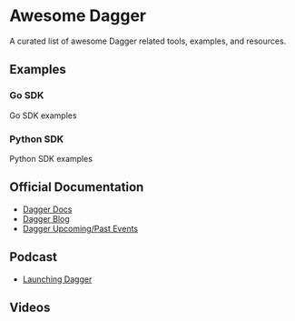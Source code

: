 # Awesome Dagger

A curated list of awesome Dagger related tools, examples, and resources.


## Examples

### Go SDK

Go SDK examples

### Python SDK

Python SDK examples



## Official Documentation

- [Dagger Docs](https://docs.dagger.io/)
- [Dagger Blog](https://dagger.io/blog)
- [Dagger Upcoming/Past Events](https://dagger.io/events)


## Podcast

- [Launching Dagger](https://changelog.com/shipit/48) 

## Videos

